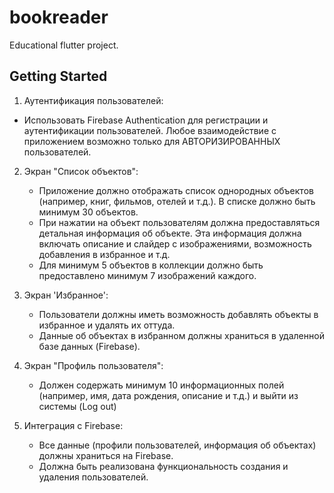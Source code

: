 # bookreader

Educational flutter project.

## Getting Started
  
  1. Аутентификация пользователей:
   - Использовать Firebase Authentication для регистрации и аутентификации пользователей. Любое взаимодействие с приложением возможно только для АВТОРИЗИРОВАННЫХ пользователей.

2. Экран "Список объектов":
   - Приложение должно отображать список однородных объектов (например, книг, фильмов, отелей и т.д.). В списке должно быть минимум 30 объектов.
   - При нажатии на объект пользователям должна предоставляться детальная информация об объекте. Эта информация должна включать описание и слайдер с изображениями, возможность добавления в избранное и т.д.
   - Для минимум 5 объектов в коллекции должно быть предоставлено минимум 7 изображений каждого.

3. Экран 'Избранное':
   - Пользователи должны иметь возможность добавлять объекты в избранное и удалять их оттуда.
   - Данные об объектах в избранном должны храниться в удаленной базе данных (Firebase).

4. Экран "Профиль пользователя":
   - Должен содержать минимум 10 информационных полей (например, имя, дата рождения, описание и т.д.) и выйти из системы (Log out)
5. Интеграция с Firebase:
   - Все данные (профили пользователей, информация об объектах) должны храниться на Firebase.
   - Должна быть реализована функциональность создания и удаления пользователей.
